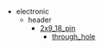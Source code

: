 * electronic
  * header
    * [2x9_18_pin](electronic/header/2x9_18_pin)
      * [through_hole](electronic/header/2x9_18_pin/through_hole)
